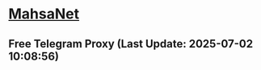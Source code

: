
# [MahsaNet](https://t.me/mahsa_net)
## Free Telegram Proxy (Last Update: 2025-07-02 10:08:56)

    